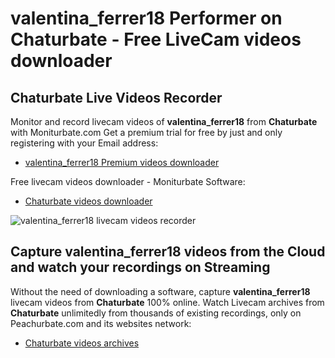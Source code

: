 # valentina_ferrer18 Performer on Chaturbate - Free LiveCam videos downloader

## Chaturbate Live Videos Recorder

Monitor and record livecam videos of **valentina_ferrer18** from **Chaturbate** with Moniturbate.com
Get a premium trial for free by just and only registering with your Email address:
* [valentina_ferrer18 Premium videos downloader](https://moniturbate.com/request-demo-licence-key.html)

Free livecam videos downloader - Moniturbate Software:
* [Chaturbate videos downloader](https://moniturbate.com/moniturbate-download-software.html)

![valentina_ferrer18 livecam videos recorder](https://peachurnet.com/templates/moniturbate-software.png)


## Capture valentina_ferrer18 videos from the Cloud and watch your recordings on Streaming

Without the need of downloading a software, capture **valentina_ferrer18** livecam videos from **Chaturbate** 100% online.
Watch Livecam archives from **Chaturbate** unlimitedly from thousands of existing recordings, only on Peachurbate.com and its websites network:
* [Chaturbate videos archives](https://peachurnet.com/)